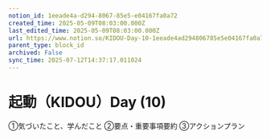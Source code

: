 ```yaml
---
notion_id: 1eeade4a-d294-8067-85e5-e04167fa0a72
created_time: 2025-05-09T08:03:00.000Z
last_edited_time: 2025-05-09T08:03:00.000Z
url: https://www.notion.so/KIDOU-Day-10-1eeade4ad294806785e5e04167fa0a72
parent_type: block_id
archived: False
sync_time: 2025-07-12T14:37:17.011024
---
```


# 起動（KIDOU）Day (10)

①気づいたこと、学んだこと
②要点・重要事項要約
③アクションプラン